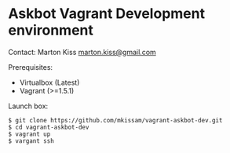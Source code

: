 Askbot Vagrant Development environment
======================================

Contact: Marton Kiss <marton.kiss@gmail.com>

Prerequisites:
- Virtualbox (Latest)
- Vagrant (>=1.5.1)

Launch box:

    $ git clone https://github.com/mkissam/vagrant-askbot-dev.git
    $ cd vagrant-askbot-dev
    $ vagrant up
    $ vargant ssh
